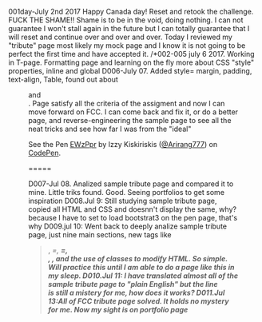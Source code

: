 001day-July 2nd 2017 Happy Canada day! Reset and retook the challenge.   FUCK THE SHAME!!  Shame is to be in the void, doing nothing.  I can not guarantee I won't stall again in the future but I can totally guarantee that I will reset and continue over and over and over.  Today I reviewed my "tribute" page most likely my mock page and I know it is not going to be perfect the first time and have accepted it.
/*002-005 july 6 2017.  Working in T-page.  Formatting page and learning on the fly more about CSS "style" properties, inline and global
D006-July 07.  Added style= margin, padding, text-align, Table, found out about <figure> and <figcaption>.  Page satisfy all the criteria of the assigment and now I can move forward on FCC.  I can come back and fix it, or do a better page, and reverse-engineering the sample page to see all the neat tricks and see how far I was from the "ideal" <p data-height="265" data-theme-id="0" data-slug-hash="EWzPpr" data-default-tab="html,result" data-user="Arirang777" data-embed-version="2" data-pen-title="EWzPpr" class="codepen">See the Pen <a href="https://codepen.io/Arirang777/pen/EWzPpr/">EWzPpr</a> by Izzy Kiskiriskis (<a href="https://codepen.io/Arirang777">@Arirang777</a>) on <a href="https://codepen.io">CodePen</a>.</p>
<script async src="https://production-assets.codepen.io/assets/embed/ei.js"></script>=====
D007-Jul 08.  Analized sample tribute page and compared it to mine.  Little triks found. Good.   Seeing portfolios to get some inspiration
D008.Jul 9:  Still studying sample tribute page, copied all HTML and CSS and doesnn't display the same, why? because I have to set to load bootstrat3 on the pen page, that's why
D009.jul 10: Went back to deeply analize sample tribute page, just nine main sections, new tags like <blockquote>, <em>=<i>, <strong>=<b>, <footer>, <cite>, and the use of classes to modify HTML.  So simple.  Will practice this until I am able to do a page like this in my sleep.
D010.Jul 11: I have translated almost all of the sample tribute page to "plain English" but the line <div class="col-xs-12 col-sm-10 col-sm-offset-1 col-md-8 col-md-offset-2"> is still a mistery for me, how does it works?
D011.Jul 13:All of FCC tribute page solved.  It holds no mystery for me.  Now my sight is on portfolio page
